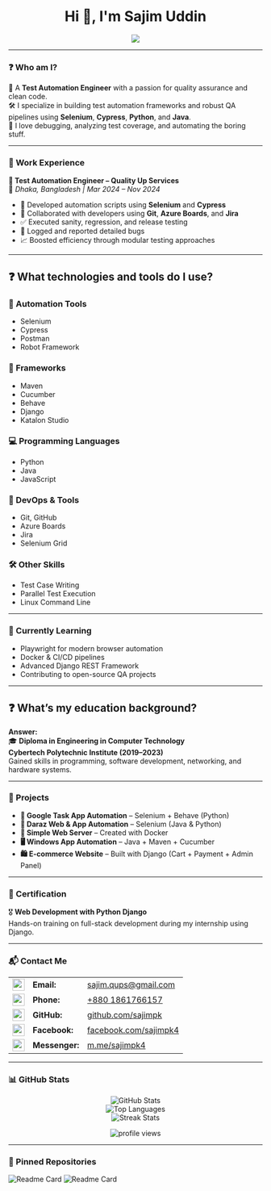 <h1 align="center">Hi 👋, I'm Sajim Uddin</h1>

<p align="center">
  <img src="https://readme-typing-svg.herokuapp.com?color=%23F70B10&size=27&lines=Test+Automation+Engineer;QA+Specialist;Python+%7C+Java+%7C+Cypress+%7C;" />
</p>

---

### ❓ Who am I?
🧠 A **Test Automation Engineer** with a passion for quality assurance and clean code.  
🛠️ I specialize in building test automation frameworks and robust QA pipelines using **Selenium**, **Cypress**, **Python**, and **Java**.  
🎯 I love debugging, analyzing test coverage, and automating the boring stuff.

---

### 🏢 Work Experience

**🔸 Test Automation Engineer – Quality Up Services**  
📍 *Dhaka, Bangladesh | Mar 2024 – Nov 2024*  
- 🧪 Developed automation scripts using **Selenium** and **Cypress**  
- 🔧 Collaborated with developers using **Git**, **Azure Boards**, and **Jira**  
- ✅ Executed sanity, regression, and release testing  
- 📑 Logged and reported detailed bugs  
- 📈 Boosted efficiency through modular testing approaches

---


## ❓ What technologies and tools do I use?

### 🔧 Automation Tools
- Selenium  
- Cypress  
- Postman  
- Robot Framework

### 🧱 Frameworks
- Maven  
- Cucumber  
- Behave  
- Django  
- Katalon Studio

### 💻 Programming Languages
- Python  
- Java  
- JavaScript

### 🧰 DevOps & Tools
- Git, GitHub  
- Azure Boards  
- Jira  
- Selenium Grid

### 🛠️ Other Skills
- Test Case Writing  
- Parallel Test Execution  
- Linux Command Line



---

### 🌱 Currently Learning

- Playwright for modern browser automation  
- Docker & CI/CD pipelines  
- Advanced Django REST Framework  
- Contributing to open-source QA projects

---

## ❓ What’s my education background?
**Answer:**  
🎓 **Diploma in Engineering in Computer Technology**  
**Cybertech Polytechnic Institute (2019–2023)**  
Gained skills in programming, software development, networking, and hardware systems.

---

### 🚀 Projects

- **📱 Google Task App Automation** – Selenium + Behave (Python)
- **🛒 Daraz Web & App Automation** – Selenium (Java & Python)
- **🐳 Simple Web Server** – Created with Docker
- **🖥️ Windows App Automation** – Java + Maven + Cucumber
- **🛍️ E-commerce Website** – Built with Django (Cart + Payment + Admin Panel)

---

### 📜 Certification
🎖️ **Web Development with Python Django**  
  Hands-on training on full-stack development during my internship using Django.

  
---

### 📬 Contact Me
<table> <tr> <td><img src="https://img.icons8.com/color/48/000000/gmail--v1.png" width="24"/></td> <td><b>Email:</b></td> <td><a href="mailto:sajim.qups@gmail.com">sajim.qups@gmail.com</a></td> </tr> <tr> <td><img src="https://img.icons8.com/fluency/48/000000/apple-phone.png" width="24"/></td> <td><b>Phone:</b></td> <td><a href="tel:+8801861766157">+880 1861766157</a></td> </tr> <tr> <td><img src="https://img.icons8.com/ios-filled/50/000000/github.png" width="24"/></td> <td><b>GitHub:</b></td> <td><a href="https://github.com/sajimpk">github.com/sajimpk</a></td> </tr> <tr> <td><img src="https://img.icons8.com/fluency/48/facebook-new.png" width="24"/></td> <td><b>Facebook:</b></td> <td><a href="https://facebook.com/sajimpk4">facebook.com/sajimpk4</a></td> </tr> <tr> <td><img src="https://img.icons8.com/color/48/000000/facebook-messenger--v1.png" width="24"/></td> <td><b>Messenger:</b></td> <td><a href="https://m.me/sajimpk4">m.me/sajimpk4</a></td> </tr> </table>

---

### 📊 GitHub Stats

<p align="center">
  <img src="https://github-readme-stats.vercel.app/api?username=sajimpk&show_icons=true&theme=radical&count_private=true" alt="GitHub Stats" />
  <br/>
  <img src="https://github-readme-stats.vercel.app/api/top-langs/?username=sajimpk&layout=compact&langs_count=8&theme=radical" alt="Top Languages" />
  <br/>
  <img src="https://github-readme-streak-stats.herokuapp.com?user=sajimpk&theme=radical&hide_border=true" alt="Streak Stats" />
  <p align="center">
  <img src="https://komarev.com/ghpvc/?username=sajimpk&label=PROFILE+VIEWS" alt="profile views" />
</p>
</p>


---
### 📌 Pinned Repositories

![Readme Card](https://github-readme-stats.vercel.app/api/pin/?username=sajimpk&repo=Selenium-Grid-Two-Web&theme=radical)
![Readme Card](https://github-readme-stats.vercel.app/api/pin/?username=sajimpk&repo=WindoesNotepadAutomation&theme=radical)


